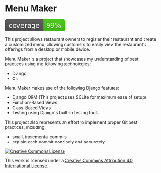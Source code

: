 # Menu Maker

![Coverage Badge](/assets/img/coverage.svg "Coverage Badge")

This project allows restaurant owners to register their restaurant and create a customized menu, allowing customers to easily view the restaurant's offerings from a desktop or mobile device.

Menu Maker is a project that showcases my understanding of best practices using the following technologies:

* Django
* Git

Menu Maker makes use of the following Django features:

- Django ORM (This project uses SQLite for maximum ease of setup)
- Function-Based Views
- Class-Based Views
- Testing using Django's built-in testing tools

This project also represents an effort to implement proper Git best practices, including:

- small, incremental commits
- explain each commit concisely and accurately

<a rel="license" href="http://creativecommons.org/licenses/by/4.0/"><img alt="Creative Commons License" style="margin-left: auto; margin-right: auto; border-width:0" src="https://i.creativecommons.org/l/by/4.0/88x31.png" /></a>

This work is licensed under a <a rel="license" href="http://creativecommons.org/licenses/by/4.0/">Creative Commons Attribution 4.0 International License</a>.
